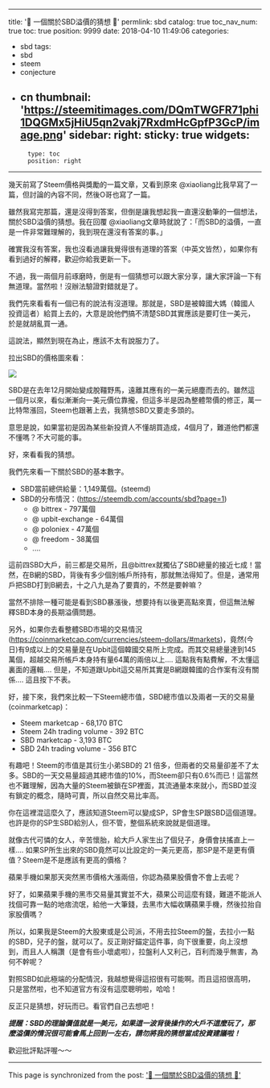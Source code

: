 
---
title: '💱 一個關於SBD溢價的猜想 💱'
permlink: sbd
catalog: true
toc_nav_num: true
toc: true
position: 9999
date: 2018-04-10 11:49:06
categories:
- sbd
tags:
- sbd
- steem
- conjecture
- cn
thumbnail: 'https://steemitimages.com/DQmTWGFR71phi1DQGMx5jHiU5qn2vakj7RxdmHcGpfP3GcP/image.png'
sidebar:
    right:
        sticky: true
widgets:
    -
        type: toc
        position: right
---


幾天前寫了Steem價格與獎勵的一篇文章，又看到原來 @xiaoliang比我早寫了一篇，但討論的內容不同，然後O哥也寫了一篇。

雖然我寫完那篇，還是沒得到答案，但倒是讓我想起我一直還沒動筆的一個想法，關於SBD溢價的猜想。我在回覆 @xiaoliang文章時就說了：「而SBD的溢價，一直是一件非常難理解的，我到現在還沒有答案的事。」

確實我沒有答案，我也沒看過讓我覺得很有道理的答案（中英文皆然），如果你有看到過好的解釋，歡迎你給我更新一下。

不過，我一兩個月前琢磨時，倒是有一個猜想可以跟大家分享，讓大家評論一下有無道理。當然啦！沒辦法驗證對錯就是了。

我們先來看看有一個已有的說法有沒道理。那就是，SBD是被韓國大媽（韓國人投資這者）給買上去的，大意是說他們搞不清楚SBD其實應該是要盯住一美元，於是就胡亂買一通。

這說法，顯然到現在為止，應該不太有說服力了。

拉出SBD的價格圖來看：

![](https://steemitimages.com/DQmTWGFR71phi1DQGMx5jHiU5qn2vakj7RxdmHcGpfP3GcP/image.png)

SBD是在去年12月開始變成脫韁野馬，遠離其應有的一美元絕塵而去的。雖然這一個月以來，看似漸漸向一美元價位靠攏，但這多半是因為整體幣價的修正，萬一比特幣漲回，Steem也跟著上去，我猜想SBD又要走多頭的。

意思是說，如果當初是因為某些新投資人不懂胡買造成，4個月了，難道他們都還不懂嗎？不大可能的事。

好，來看看我的猜想。

我們先來看一下關於SBD的基本數字。

* SBD當前總供給量：1,149萬個。(steemd)
* SBD的分布情況：(https://steemdb.com/accounts/sbd?page=1)
  * @ bittrex - 797萬個
  * @ upbit-exchange - 64萬個
  * @ poloniex - 47萬個
  * @ freedom - 38萬個
  * ....

這前四SBD大戶，前三都是交易所，且@bittrex就獨佔了SBD總量的接近七成！當然，在B網的SBD，背後有多少個別帳戶所持有，那就無法得知了。但是，通常用戶把SBD打到B網去，十之八九是為了要賣的，不然是要幹嘛？

當然不排除一種可能是看到SBD暴漲後，想要持有以後更高點來賣，但這無法解釋SBD本身的長期溢價問題。

另外，如果你去看整體SBD市場的交易情況(https://coinmarketcap.com/currencies/steem-dollars/#markets)，竟然(今日)有9成以上的交易量是在Upbit這個韓國交易所上完成。而其交易總量達到145萬個，超越交易所帳戶本身持有量64萬的兩倍以上.... 這點我有點費解，不太懂這裏面的邏輯.... 但是，不知道跟Upbit這交易所其實是B網跟韓國的合作案有沒有關係.... 這且按下不表。

好，接下來，我們來比較一下Steem總市值，SBD總市值以及兩者一天的交易量(coinmarketcap)：

* Steem marketcap - 68,170 BTC
* Steem 24h trading volume - 392 BTC
* SBD marketcap - 3,193 BTC
* SBD 24h trading volume - 356 BTC

有趣吧！Steem的市值是其衍生小弟SBD的 21 倍多，但兩者的交易量卻差不了太多。SBD的一天交易量超過其總市值的10%，而Steem卻只有0.6%而已！這當然也不難理解，因為大量的Steem被鎖在SP裡面，其流通量本來就小，而SBD並沒有鎖定的概念，隨時可賣，所以自然交易比率高。

你在這裡混這麼久了，應該知道Steem可以變成SP，SP會生SP跟SBD這個道理。也許是你的SP生SBD給別人，但不管，整個系統來說就是個道理。

就像古代可憐的女人，辛苦懷胎，給大戶人家生出了個兒子，身價會扶搖直上一樣.... 如果SP所生出來的SBD竟然可以比設定的一美元更高，那SP是不是更有價值？Steem是不是應該有更高的價格？

蘋果手機如果那天突然黑市價格大漲兩倍，你認為蘋果股價會不會上去呢？

好了，如果蘋果手機的黑市交易量其實並不大，蘋果公司這麼有錢，難道不能派人找個可靠一點的地痞流氓，給他一大筆錢，去黑市大幅收購蘋果手機，然後拉抬自家股價嗎？

所以，如果我是Steem的大股東或是公司派，不用去拉Steem的盤，去拉小一點的SBD，兒子的盤，就可以了。反正剛好錨定這件事，向下很重要，向上沒想到，而且人人稱讚（是會有些小壞處啦），拉盤利人又利己，百利而幾乎無害，為何不幹呢？

對照SBD如此極端的分配情況，我越想覺得這招很有可能啊。而且這招很高明，只是當然啦，也不知道官方有沒有這麼聰明啦，哈哈！

反正只是猜想，好玩而已。看官們自己去想吧！

***提醒：SBD的理論價值就是一美元，如果這一波背後操作的大戶不這麼玩了，那麼溢價的情況很可能會馬上回到一左右，請勿將我的猜想當成投資建議啦！***

歡迎批評點評喔～～

- - -

This page is synchronized from the post: ['💱 一個關於SBD溢價的猜想 💱'](https://steemit.com/@deanliu/sbd)
